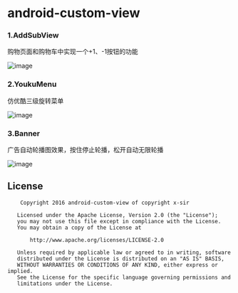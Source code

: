 
# android-custom-view

### 1.AddSubView

购物页面和购物车中实现一个+1、-1按钮的功能

![image](https://github.com/xinpengfei520/AddSubView/blob/master/screenshot/image.gif)

### 2.YoukuMenu

仿优酷三级旋转菜单

![image](https://github.com/xinpengfei520/AddSubView/blob/master/screenshot/youku_menu.png)

### 3.Banner

广告自动轮播图效果，按住停止轮播，松开自动无限轮播

![image](https://github.com/xinpengfei520/AddSubView/blob/master/screenshot/03_banner.png)

## License

```
	Copyright 2016 android-custom-view of copyright x-sir

   Licensed under the Apache License, Version 2.0 (the "License");
   you may not use this file except in compliance with the License.
   You may obtain a copy of the License at

       http://www.apache.org/licenses/LICENSE-2.0

   Unless required by applicable law or agreed to in writing, software
   distributed under the License is distributed on an "AS IS" BASIS,
   WITHOUT WARRANTIES OR CONDITIONS OF ANY KIND, either express or implied.
   See the License for the specific language governing permissions and
   limitations under the License.
```
